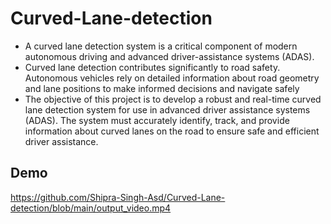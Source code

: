 # Curved-Lane-detection
*  A curved lane detection system is a critical component of modern autonomous driving and advanced driver-assistance systems (ADAS).
*  Curved lane detection contributes significantly to road safety. Autonomous vehicles rely on detailed information about road geometry and lane positions to make informed decisions and navigate safely
*  The objective of this project is to develop a robust and real-time curved lane detection system for use in advanced driver assistance systems (ADAS). The system must accurately identify, track, and provide information about curved lanes on the road to ensure safe and efficient driver assistance.


## Demo

https://github.com/Shipra-Singh-Asd/Curved-Lane-detection/blob/main/output_video.mp4

